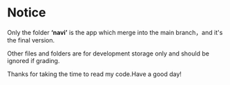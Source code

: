 # Notice
Only the folder **‘navi’** is the app which merge into the main branch，and it's the final version.

Other files and folders are for development storage only and should be ignored if grading.

Thanks for taking the time to read my code.Have a good day!
